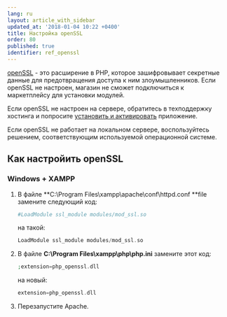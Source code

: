 ```yaml
---
lang: ru
layout: article_with_sidebar
updated_at: '2018-01-04 10:22 +0400'
title: Настройка openSSL
order: 80
published: true
identifier: ref_openssl
---
```



[openSSL](http://www.php.net/manual/en/book.openssl.php) - это расширение в PHP, которое зашифровывает секретные данные для предотвращения доступа к ним злоумышленников. Если openSSL не настроен, магазин не сможет подключиться к маркетплейсу для установки модулей.

Если openSSL не настроен на сервере, обратитесь в техподдержку хостинга и попросите [установить и активировать](http://www.php.net/manual/en/openssl.installation.php) приложение.

Если openSSL не работает на локальном сервере, воспользуйтесь решением, соответствующим используемой операционной системе.

## Как настройить openSSL

### Windows + XAMPP

1.  В файле **C:\Program Files\xampp\apache\conf\httpd.conf **file замените следующий код:

    ```php
    #LoadModule ssl_module modules/mod_ssl.so
    ```

    на такой:

    ```php
    LoadModule ssl_module modules/mod_ssl.so
    ```

2.  В файле **C:\Program Files\xampp\php\php.ini** замените этот код:

    ```php
    ;extension=php_openssl.dll
    ```

    на новый:

    ```php
    extension=php_openssl.dll
    ```

3.  Перезапустите Apache.

